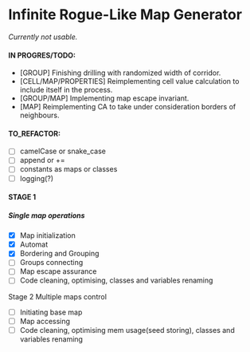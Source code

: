 # Infinite Rogue-Like Map Generator

_Currently not usable._

#### IN PROGRES/TODO:
* [GROUP] Finishing drilling with randomized width of corridor.
* [CELL/MAP/PROPERTIES] Reimplementing cell value calculation to include itself in the process.
* [GROUP/MAP] Implementing map escape invariant.
* [MAP] Reimplementing CA to take under consideration borders of neighbours.

#### TO_REFACTOR:
- [ ] camelCase or snake_case
- [ ] append or +=
- [ ] constants as maps or classes
- [ ] logging(?)

#### STAGE 1
##### Single map operations

- [x] Map initialization
- [x] Automat
- [x] Bordering and Grouping
- [ ] Groups connecting
- [ ] Map escape assurance
- [ ] Code cleaning, optimising, classes and variables renaming

 Stage 2 
Multiple maps control
- [ ] Initiating base map
- [ ] Map accessing
- [ ] Code cleaning, optimising mem usage(seed storing), classes and variables renaming
<!--
Stage 3
Agents based maps rating
(Torchman system, spawning fireplaces among groups )

Stage 4
Generating _"interesting"_ wages vectors 

Stage 5 
Applying textures

Stage 6+
Converting project into 3rd dimension

-->
